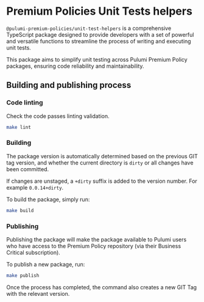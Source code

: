 # Premium Policies Unit Tests helpers

`@pulumi-premium-policies/unit-test-helpers` is a comprehensive TypeScript package designed to
provide developers with a set of powerful and versatile functions to streamline the process of
writing and executing unit tests.

This package aims to simplify unit testing across Pulumi Premium Policy packages, ensuring code
reliability and maintainability.

## Building and publishing process

### Code linting

Check the code passes linting validation.

```bash
make lint
```

### Building

The package version is automatically determined based on the previous GIT tag version, and whether
the current directory is `dirty` or all changes have been committed.

If changes are unstaged, a `+dirty` suffix is added to the version number. For example `0.0.14+dirty`.

To build the package, simply run:

```bash
make build
```

### Publishing

Publishing the package will make the package available to Pulumi users who have access to the
Premium Policy repository (via their Business Critical subscription).

To publish a new package, run:

```bash
make publish
```

Once the process has completed, the command also creates a new GIT Tag with the relevant version.
